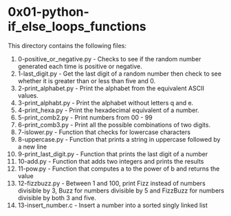 # 0x01-python-if_else_loops_functions

This directory contains the following files:

1. 0-positive_or_negative.py - Checks to see if the random number generated each time is positive or negative.
2. 1-last_digit.py - Get the last digit of a random number then check to see whether it is greater than or less than five and 0.
3. 2-print_alphabet.py - Print the alphabet from the equivalent ASCII values.
4. 3-print_alphabt.py - Print the alphabet without letters q and e.
5. 4-print_hexa.py - Print the hexadecimal equivalent of a number.
6. 5-print_comb2.py - Print numbers from 00 - 99
7. 6-print_comb3.py - Print all the possible combinations of two digits.
8. 7-islower.py - Function that checks for lowercase characters
9. 8-uppercase.py - Function that prints a string in uppercase followed by a new line
10. 9-print_last_digit.py - Function that prints the last digit of a number
11. 10-add.py - Function that adds two integers and prints the results
12. 11-pow.py - Function that computes a to the power of b and returns the value
13. 12-fizzbuzz.py - Between 1 and 100, print Fizz instead of numbers divisible by 3, Buzz for numbers divisible by 5 and FizzBuzz for numbers divisible by both 3 and five.
14. 13-insert_number.c - Insert a number into a sorted singly linked list
